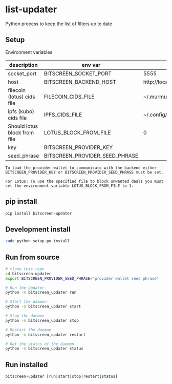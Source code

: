 # list-updater

Python process to keep the list of filters up to date

## Setup

Environment variables

| description                  | env var                        | default                                |
| ---------------------------- | ------------------------------ | -------------------------------------- |
| socket_port                  | BITSCREEN_SOCKET_PORT          | 5555                                   |
| host                         | BITSCREEN_BACKEND_HOST         | http://localhost:3030                  |
| filecoin (lotus) cids file   | FILECOIN_CIDS_FILE             | ~/.murmuration/bitscreen               |
| ipfs (kubo) cids file        | IPFS_CIDS_FILE                 | ~/.config/ipfs/denylist/bitscreen.deny |
| Should lotus block from file | LOTUS_BLOCK_FROM_FILE          | 0                                      |
| key                          | BITSCREEN_PROVIDER_KEY         |
| seed_phrase                  | BITSCREEN_PROVIDER_SEED_PHRASE |

`To load the provider wallet to communicate with the backend either
BITSCREEN_PROVIDER_KEY or BITSCREEN_PROVIDER_SEED_PHRASE must be set.`

`For Lotus: To use the specified file to block unwanted deals you must set the environment variable
LOTUS_BLOCK_FROM_FILE to 1.`

## pip install

```bash
pip install bitscreen-updater
```

## Development install

```bash
sudo python setup.py install
```

## Run from source

```bash
# clone this repo
cd bitscreen-updater
export BITSCREEN_PROVIDER_SEED_PHRASE="provider wallet seed phrase"

# Run the Updater
python -m bitscreen_updater run

# Start the daemon
python -m bitscreen_updater start

# Stop the daemon
python -m bitscreen_updater stop

# Restart the daemon
python -m bitscreen_updater restart

# Get the status of the daemon
python -m bitscreen_updater status

```

## Run installed

```bash
bitscreen-updater [run|start|stop|restart|status]
```
